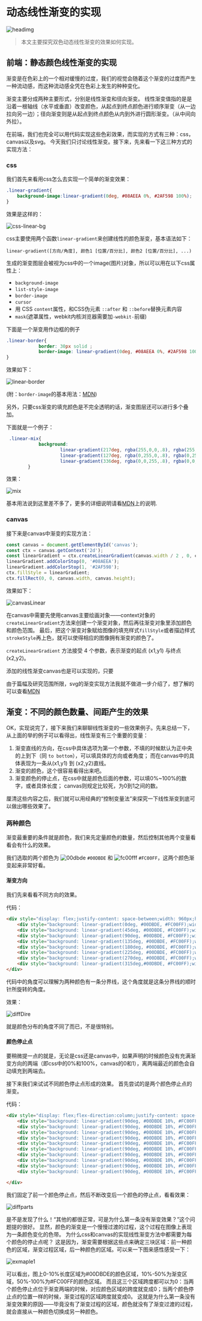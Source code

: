 # 动态线性渐变的实现

![headimg](./img/headImg.png)

> 本文主要探究双色动态线性渐变的效果如何实现。

## 前端：静态颜色线性渐变的实现

渐变是在色彩上的一个相对缓慢的过度，我们的视觉会随着这个渐变的过度而产生一种流动感，而这种流动感全凭在色彩上发生的种种变化。

渐变主要分成两种主要形式，分别是线性渐变和径向渐变。
线性渐变值指的是是沿着一根轴线（水平或垂直）改变颜色，从起点到终点颜色进行顺序渐变（从一边拉向另一边）；径向渐变则是从起点到终点颜色从内到外进行圆形渐变。（从中间向外拉）。

在前端，我们也完全可以用代码实现这些色彩效果，而实现的方式有三种：css，canvas以及svg。
今天我们只讨论线性渐变。接下来，先来看一下这三种方式的实现方法：

### css
我们首先来看用css怎么去实现一个简单的渐变效果：

```css
.linear-gradient{
    background-image:linear-gradient(0deg, #08AEEA 0%, #2AF598 100%);
}
```
效果是这样的：

![css-linear-bg](./img/cssLinearBg.png)

css主要使用两个函数`linear-gradient`来创建线性的颜色渐变，基本语法如下：

`linear-gradient([方向/角度], 颜色1 [位置/百分比], 颜色2 [位置/百分比], ...)`

生成的渐变图层会被视为css中的一个image(图片)对象，所以可以用在以下css属性上：
* `background-image`
* `list-style-image`
* `border-image`
* `cursor`
* 用 CSS `content`属性，和CSS伪元素 `::after` 和 `::before`替换元素内容
* `mask`(遮罩属性，webkit内核浏览器需要加`-webkit-`前缀)

下面是一个渐变用作边框的例子
```css
.linear-border{
            border: 30px solid ;
            border-image: linear-gradient(0deg, #08AEEA 0%, #2AF598 100%) 10;
}
```
效果如下：

![linear-border](./img/linearBorder.png)

(附：`border-image`的基本用法：[MDN](https://developer.mozilla.org/zh-CN/docs/Web/CSS/border-image))

另外，只要css渐变的填充颜色是不完全透明的话，渐变图层还可以进行多个叠加。

下面就是一个例子：
```css
 .linear-mix{
            background:
                    linear-gradient(217deg, rgba(255,0,0,.8), rgba(255,0,0,0) 70.71%),
                    linear-gradient(127deg, rgba(0,255,0,.8), rgba(0,255,0,0) 70.71%),
                    linear-gradient(336deg, rgba(0,0,255,.8), rgba(0,0,255,0) 70.71%);
        }
```

效果：

![mix](./img/cssMix.png)

基本用法说到这里差不多了，更多的详细说明请看[MDN](https://developer.mozilla.org/zh-CN/docs/Web/Guide/CSS/Using_CSS_gradients)上的说明.

### canvas
接下来是canvas中渐变的实现方法：

```javascript
const canvas = document.getElementById('canvas');
const ctx = canvas.getContext('2d');
const linearGradient = ctx.createLinearGradient(canvas.width / 2 , 0, canvas.width / 2, canvas.height);
linearGradient.addColorStop(0, '#08AEEA');
linearGradient.addColorStop(1, '#2AF598');
ctx.fillStyle = linearGradient;
ctx.fillRect(0, 0, canvas.width, canvas.height);
```

效果如下：

![canvasLinear](./img/canvasLinear.png)

在canvas中需要先使用canvas主要绘画对象——context对象的`createLinearGradient`方法来创建一个渐变对象，然后再往渐变对象里添加颜色和颜色范围。
最后，把这个渐变对象赋给图像的填充样式`fillStyle`或者描边样式`strokeStyle`再上色，就可以使得相应的图像拥有渐变的颜色了。

`createLinearGradient` 方法接受 4 个参数，表示渐变的起点 (x1,y1) 与终点 (x2,y2)。

添加的线性渐变canvas也是可以实现的，只要

由于篇幅及研究范围所限，svg的渐变实现方法我就不做进一步介绍了，想了解的可以查看[MDN](https://developer.mozilla.org/zh-CN/docs/Web/SVG/Tutorial/Gradients)

## 渐变：不同的颜色数量、间距产生的效果

OK，实现说完了，接下来我们来聊聊线性渐变的一些效果例子。先来总结一下，从上面的举的例子可以看得出，线性渐变有三个重要的变量：
1. 渐变直线的方向，在css中具体选项为第一个参数，不填的时候默认为正中央的上到下（同 `to bottom`），可以填具体的方向或者角度；
而在canvas中的具体表现为一条从(x1,y1) 到 (x2,y2)直线。
2. 渐变的颜色，这个很容易看得出来吧。
3. 渐变颜色的停止点，在css中就是颜色后面的参数，可以填0%~100%的数字，或者具体长度；
canvas则规定比较死，为0到1之间的数。

厘清这些内容之后，我们就可以用经典的“控制变量法”来探究一下线性渐变到底可以做出哪些效果了。

### 两种颜色

渐变最重要的条件就是颜色，我们来先定量颜色的数量，然后控制其他两个变量看看会有什么的效果。

我们选取的两个颜色为 ![00dbde](./img/00dbde.png) `#00DBDE` 和 ![fc00fff](./img/fc00ff.png) `#FC00FF`，这两个颜色渐变起来非常好看。

#### 渐变方向

我们先来看看不同方向的效果。

代码：

```html
<div style="display: flex;justify-content: space-between;width: 960px;height: 200px; margin: 20px auto;">
    <div style="background: linear-gradient(0deg, #00DBDE, #FC00FF);width: 50px;height: 50px;"></div>
    <div style="background: linear-gradient(45deg, #00DBDE, #FC00FF);width: 50px;height: 50px;"></div>
    <div style="background: linear-gradient(90deg, #00DBDE, #FC00FF);width: 50px;height: 50px;"></div>
    <div style="background: linear-gradient(135deg, #00DBDE, #FC00FF);width: 50px;height: 50px;"></div>
    <div style="background: linear-gradient(180deg, #00DBDE, #FC00FF);width: 50px;height: 50px;"></div>
    <div style="background: linear-gradient(225deg, #00DBDE, #FC00FF);width: 50px;height: 50px;"></div>
    <div style="background: linear-gradient(270deg, #00DBDE, #FC00FF);width: 50px;height: 50px;"></div>
    <div style="background: linear-gradient(315deg,#00DBDE, #FC00FF);width: 50px;height: 50px;"></div>
</div>
```

代码中的角度可以理解为两种颜色有一条分界线，这个角度就是这条分界线的顺时针所旋转的角度。

效果：

![diffDire](./img/diffDirect.png)


就是颜色分布的角度不同了而已，不是很特别。

#### 颜色停止点

要稍微提一点的就是，无论是css还是canvas中，如果声明的时候颜色没有充满渐变方向的两端（即css中的0%和100%，canvas的0和1），离两端最近的颜色会自动填充到两端去。

接下来我们来试试不同颜色停止点形成的效果。
首先尝试的是两个颜色停止点的渐变。

代码：

```html
<div style="display: flex;flex-direction:column;justify-content: space-between;width: 940px;height: 500px; margin: 20px auto;">
    <div style="background: linear-gradient(90deg, #00DBDE 10%, #FC00FF 10%);width: 100%;height: 25px;"></div>
    <div style="background: linear-gradient(90deg, #00DBDE 10%, #FC00FF 20%);width: 100%;height: 25px;"></div>
    <div style="background: linear-gradient(90deg, #00DBDE 10%, #FC00FF 30%);width: 100%;height: 25px;"></div>
    <div style="background: linear-gradient(90deg, #00DBDE 10%, #FC00FF 40%);width: 100%;height: 25px;"></div>
    <div style="background: linear-gradient(90deg, #00DBDE 10%, #FC00FF 50%);width: 100%;height: 25px;"></div>
    <div style="background: linear-gradient(90deg, #00DBDE 10%, #FC00FF 60%);width: 100%;height: 25px;"></div>
    <div style="background: linear-gradient(90deg, #00DBDE 10%, #FC00FF 70%);width: 100%;height: 25px;"></div>
    <div style="background: linear-gradient(90deg, #00DBDE 10%, #FC00FF 70%);width: 100%;height: 25px;"></div>
    <div style="background: linear-gradient(90deg, #00DBDE 10%, #FC00FF 90%);width: 100%;height: 25px;"></div>
    <div style="background: linear-gradient(90deg, #00DBDE 10%, #FC00FF 100%);width: 100%;height: 25px;"></div>

</div>
```
我们固定了前一个颜色停止点，然后不断改变后一个颜色的停止点，看看效果：

![diffparts](./img/partsdiff.png)

是不是发现了什么！“其他的都很正常，可是为什么第一条没有渐变效果？”这个问题提的很好。
显然，颜色的渐变是一个慢慢过渡的过程，这个过程在图像上表现为一条颜色变化的色带。
为什么css和canvas的实现线性渐变方法中都需要为每个颜色的停止点呢？
这是因为，渐变需要根据这些点来确定三块区域：前一种颜色的区域，渐变过程区域，后一种颜色的区域。可以来一下图来感性感受一下：

![exmaple1](./img/explaintion.png)

可以看出，图上0-10%长度区域为#00DBDE的颜色区域，10%-50%为渐变区域，50%-100%为#FC00FF的颜色区域。
而且这三个区域跨度都可以为0：当两个颜色停止点位于渐变两端的时候，对应颜色区域的跨度就变成0；当两个颜色停止点的位置一样的时候，渐变过程的区域跨度就变成0。
这就是为什么第一条没有渐变效果的原因——毕竟没有了渐变过程的区域，颜色就没有了渐变过渡的过程，就会直接从一种颜色切换成另一种颜色。


